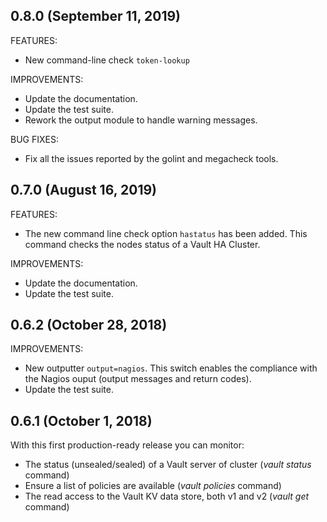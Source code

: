 ## 0.8.0 (September 11, 2019)

FEATURES:

 * New command-line check `token-lookup`

IMPROVEMENTS:

 * Update the documentation.
 * Update the test suite.
 * Rework the output module to handle warning messages.

BUG FIXES:

 * Fix all the issues reported by the golint and megacheck tools.

## 0.7.0 (August 16, 2019)

FEATURES:

 * The new command line check option `hastatus` has been added.
   This command checks the nodes status of a Vault HA Cluster.

IMPROVEMENTS:

 * Update the documentation.
 * Update the test suite.

## 0.6.2 (October 28, 2018)

IMPROVEMENTS:

 * New outputter `output=nagios`.
   This switch enables the compliance with the Nagios ouput
   (output messages and return codes).
 * Update the test suite.

## 0.6.1 (October 1, 2018)

With this first production-ready release you can monitor:

 * The status (unsealed/sealed) of a Vault server of cluster (*vault status* command)
 * Ensure a list of policies are available (*vault policies* command)
 * The read access to the Vault KV data store, both v1 and v2 (*vault get* command)
